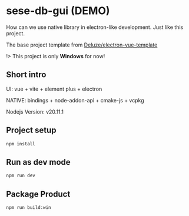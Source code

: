 # sese-db-gui (DEMO)

How can we use native library in electron-like development. Just like this project.

The base project template from [Deluze/electron-vue-template](https://github.com/Deluze/electron-vue-template)

!> This project is only **Windows** for now!

## Short intro

UI: vue + vite + element plus + electron

NATIVE: bindings + node-addon-api + cmake-js + vcpkg

Nodejs Version: v20.11.1

## Project setup

```bash
npm install
```

## Run as dev mode

```bash
npm run dev
```

## Package Product

```bash
npm run build:win
```
